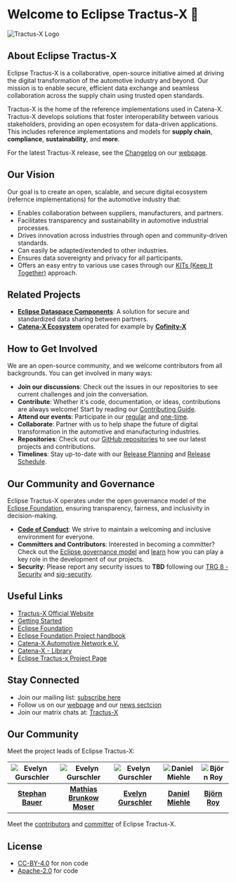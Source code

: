 # Welcome to Eclipse Tractus-X  🙌

![Tractus-X Logo](https://avatars.githubusercontent.com/u/102587798?s=200&v=4)

## About Eclipse Tractus-X

Eclipse Tractus-X is a collaborative, open-source initiative aimed at driving the digital transformation of the automotive industry and beyond. Our mission is to enable secure, efficient data exchange and seamless
collaboration across the supply chain using trusted open standards.

Tractus-X is the home of the reference implementations used in Catena-X. Tractus-X develops solutions that foster interoperability between various stakeholders, providing an open ecosystem for data-driven applications.
This includes reference implementations and models for **supply chain**, **compliance**, **sustainability**, and **more**.

For the latest Tractus-X release, see the [Changelog](https://eclipse-tractusx.github.io/CHANGELOG) on our [webpage](https://eclipse-tractusx.github.io/).

## Our Vision

Our goal is to create an open, scalable, and secure digital ecosystem (refernce implementations) for the automotive industry that:

- Enables collaboration between suppliers, manufacturers, and partners.
- Facilitates transparency and sustainability in automotive industrial processes.
- Drives innovation across industries through open and community-driven standards.
- Can easily be adapted/extended to other industries.
- Ensures data sovereignty and privacy for all participants.
- Offers an easy entry to various use cases through our [KITs (Keep It Together)](https://eclipse-tractusx.github.io/Kits) approach.

## Related Projects

- **[Eclipse Dataspace Components](https://projects.eclipse.org/projects/technology.edc)**: A solution for secure and standardized data sharing between partners.
- **[Catena-X Ecosystem](https://catena-x.net/en/)** operated for example by **[Cofinity-X](https://www.cofinity-x.com/)**

## How to Get Involved

We are an open-source community, and we welcome contributors from all backgrounds. You can get involved in many ways:

- **Join our discussions**: Check out the issues in our repositories to see current challenges and join the conversation.
- **Contribute**: Whether it's code, documentation, or ideas, contributions are always welcome! Start by reading our [Contributing Guide](https://eclipse-tractusx.github.io/docs/oss/how-to-contribute).
- **Attend our events**: Participate in our [regular](https://eclipse-tractusx.github.io/community/open-meetings#regular-meetings) and [one-time](https://eclipse-tractusx.github.io/community/open-meetings#one-time-meetings).
- **Collaborate**: Partner with us to help shape the future of digital transformation in the automotive and manufacturing industries.
- **Repositories**: Check out our [GitHub repositories](https://github.com/eclipse-tractusx) to see our latest projects and contributions.
- **Timelines**: Stay up-to-date with our [Release Planning](https://github.com/orgs/eclipse-tractusx/projects/26) and [Release Schedule](https://github.com/orgs/eclipse-tractusx/projects/26/views/35).

## Our Community and Governance

Eclipse Tractus-X operates under the open governance model of the [Eclipse Foundation](https://www.eclipse.org/), ensuring transparency, fairness, and inclusivity in decision-making.

- **[Code of Conduct](../CODE_OF_CONDUCT.md)**: We strive to maintain a welcoming and inclusive environment for everyone.
- **Committers and Contributors**: Interested in becoming a committer? Check out the [Eclipse governance model](https://www.eclipse.org/membership/become-a-member/committer/) and [learn](https://www.eclipse.org/projects/training/) how you can play a key role in the development of our projects.
- **Security**: Please report any security issues to **TBD** following our [TRG 8 - Security](https://eclipse-tractusx.github.io/docs/release/trg-8/trg-8-01) and [sig-security](https://github.com/eclipse-tractusx/sig-security).

## Useful Links

- [Tractus-X Official Website](https://www.tractus-x.com)
- [Getting Started](https://eclipse-tractusx.github.io/docs/getting-started)
- [Eclipse Foundation](https://www.eclipse.org)
- [Eclipse Foundation Project handbook](https://www.eclipse.org/projects/handbook/)
- [Catena-X Automotive Network e.V.](https://catena-x.net)
- [Catena-X - Library](https://catenax-ev.github.io/)
- [Eclipse Tractus-x Project Page](https://projects.eclipse.org/projects/automotive.tractusx)

## Stay Connected

- Join our mailing list: [subscribe here](https://accounts.eclipse.org/mailing-list/tractusx-dev)
- Follow us on our [webpage](https://eclipse-tractusx.github.io/) and our [news sectcion](https://eclipse-tractusx.github.io/blog)
- Join our matrix chats at: [Tractus-X](https://matrix.to/#/#automotive.tractusx:matrix.eclipse.org)

## Our Community

Meet the project leads of Eclipse Tractus-X:

| ![Evelyn Gurschler](https://images.weserv.nl/?url=avatars.githubusercontent.com/stephanbcbauer?v=4&h=50&w=50&fit=cover&mask=circle&maxage=7d) | ![Evelyn Gurschler](https://images.weserv.nl/?url=avatars.githubusercontent.com/matbmoser?v=4&h=50&w=50&fit=cover&mask=circle&maxage=7d) | ![Evelyn Gurschler](https://images.weserv.nl/?url=avatars.githubusercontent.com/evegufy?v=4&h=50&w=50&fit=cover&mask=circle&maxage=7d) | ![Daniel Miehle](https://images.weserv.nl/?url=avatars.githubusercontent.com/danielmiehle?v=4&h=50&w=50&fit=cover&mask=circle&maxage=7d) | ![Björn Roy](https://images.weserv.nl/?url=avatars.githubusercontent.com/giterrific?v=4&h=50&w=50&fit=cover&mask=circle&maxage=7d)  |
|:--------------------------------------------------------------------------------------------------------------------------------------:|:------------------------------------------------:|:--------------------------------------------------------------------------------------------------------------------------------------------------:|:---------------------------------------------------------------------------------------------------------------------------------------------------:|:-------------------------------------------------------------------------------------------------------------------------------------:|
|                                     **[Stephan Bauer](https://github.com/stephanbcbauer)**                                      | **[Mathias Brunkow Moser](https://github.com/matbmoser)**           |                                                 **[Evelyn Gurschler](https://github.com/evegufy)**                                                 |                                                **[Daniel Miehle](https://github.com/danielmiehle)**                                                 |                                               **[Björn Roy](https://github.com/giterrific)**                                               |

Meet the [contributors](https://projects.eclipse.org/projects/automotive.tractusx/who) and [committer](https://projects.eclipse.org/projects/automotive.tractusx/who) of Eclipse Tractus-X.

## License

- [CC-BY-4.0](https://creativecommons.org/licenses/by/4.0/) for non code
- [Apache-2.0](https://www.apache.org/licenses/LICENSE-2.0) for code
